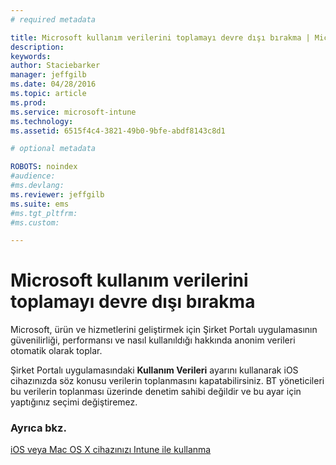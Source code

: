 ```yaml
---
# required metadata

title: Microsoft kullanım verilerini toplamayı devre dışı bırakma | Microsoft Intune
description:
keywords:
author: Staciebarker
manager: jeffgilb
ms.date: 04/28/2016
ms.topic: article
ms.prod:
ms.service: microsoft-intune
ms.technology:
ms.assetid: 6515f4c4-3821-49b0-9bfe-abdf8143c8d1

# optional metadata

ROBOTS: noindex
#audience:
#ms.devlang:
ms.reviewer: jeffgilb
ms.suite: ems
#ms.tgt_pltfrm:
#ms.custom:

---
```



# Microsoft kullanım verilerini toplamayı devre dışı bırakma

Microsoft, ürün ve hizmetlerini geliştirmek için Şirket Portalı uygulamasının güvenilirliği, performansı ve nasıl kullanıldığı hakkında anonim verileri otomatik olarak toplar. 

Şirket Portalı uygulamasındaki **Kullanım Verileri** ayarını kullanarak iOS cihazınızda söz konusu verilerin toplanmasını kapatabilirsiniz. BT yöneticileri bu verilerin toplanması üzerinde denetim sahibi değildir ve bu ayar için yaptığınız seçimi değiştiremez.

### Ayrıca bkz.
[iOS veya Mac OS X cihazınızı Intune ile kullanma](using-your-ios-or-mac-os-x-device-with-intune.md)

<!--HONumber=May16_HO1-->


